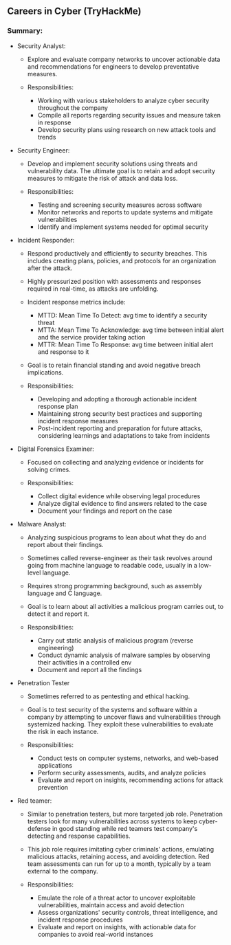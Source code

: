 ## Careers in Cyber (TryHackMe)

### Summary:

- Security Analyst:

  - Explore and evaluate company networks to uncover actionable data and recommendations for engineers to develop preventative measures.

  - Responsibilities:
    - Working with various stakeholders to analyze cyber security throughout the company
    - Compile all reports regarding security issues and measure taken in response
    - Develop security plans using research on new attack tools and trends

- Security Engineer:

  - Develop and implement security solutions using threats and vulnerability data. The ultimate goal is to retain and adopt security measures to mitigate the risk of attack and data loss.

  - Responsibilities:
    - Testing and screening security measures across software
    - Monitor networks and reports to update systems and mitigate vulnerabilities
    - Identify and implement systems needed for optimal security

- Incident Responder:

  - Respond productively and efficiently to security breaches. This includes creating plans, policies, and protocols for an organization after the attack.

  - Highly pressurized position with assessments and responses required in real-time, as attacks are unfolding.

  - Incident response metrics include:

    - MTTD: Mean Time To Detect: avg time to identify a security threat
    - MTTA: Mean Time To Acknowledge: avg time between initial alert and the service provider taking action
    - MTTR: Mean Time To Response: avg time between initial alert and response to it

  - Goal is to retain financial standing and avoid negative breach implications.

  - Responsibilities:
    - Developing and adopting a thorough actionable incident response plan
    - Maintaining strong security best practices and supporting incident response measures
    - Post-incident reporting and preparation for future attacks, considering learnings and adaptations to take from incidents

- Digital Forensics Examiner:

  - Focused on collecting and analyzing evidence or incidents for solving crimes.

  - Responsibilities:
    - Collect digital evidence while observing legal procedures
    - Analyze digital evidence to find answers related to the case
    - Document your findings and report on the case

- Malware Analyst:

  - Analyzing suspicious programs to lean about what they do and report about their findings.

  - Sometimes called reverse-engineer as their task revolves around going from machine language to readable code, usually in a low-level language.

  - Requires strong programming background, such as assembly language and C language.

  - Goal is to learn about all activities a malicious program carries out, to detect it and report it.

  - Responsibilities:
    - Carry out static analysis of malicious program (reverse engineering)
    - Conduct dynamic analysis of malware samples by observing their activities in a controlled env
    - Document and report all the findings

- Penetration Tester

  - Sometimes referred to as pentesting and ethical hacking.

  - Goal is to test security of the systems and software within a company by attempting to uncover flaws and vulnerabilities through systemized hacking. They exploit these vulnerabilities to evaluate the risk in each instance.

  - Responsibilities:
    - Conduct tests on computer systems, networks, and web-based applications
    - Perform security assessments, audits, and analyze policies
    - Evaluate and report on insights, recommending actions for attack prevention

- Red teamer:
  - Similar to penetration testers, but more targeted job role. Penetration testers look for many vulnerabilities across systems to keep cyber-defense in good standing while red teamers test company's detecting and response capabilities.

  - This job role requires imitating cyber criminals' actions, emulating malicious attacks, retaining access, and avoiding detection. Red team assessments can run for up to a month, typically by a team external to the company.

  - Responsibilities:
    - Emulate the role of a threat actor to uncover exploitable vulnerabilities, maintain access and avoid detection
    - Assess organizations' security controls, threat intelligence, and incident response procedures
    - Evaluate and report on insights, with actionable data for companies to avoid real-world instances
